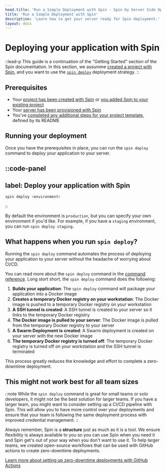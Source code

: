 ```yaml
---
head.title: 'Run a Simple Deployment with Spin - Spin by Server Side Up'
title: 'Run a Simple Deployment with Spin'
description: 'Learn how to get your server ready for Spin deployment.'
layout: docs
---
```


# Deploying your application with Spin
::lead-p
This guide is a continuation of the "Getting Started" section of the Spin documentation. In this section, we assumme [created a project with Spin](/docs/getting-started/create-a-new-project-with-spin), and you want to use the [`spin deploy`](/docs/getting-started/create-a-new-project-with-spin#choosing-a-deployment-strategy) deployment strategy.
::

## Prerequisites
- Your [project has been created with Spin](/docs/getting-started/create-a-new-project-with-spin) or [you added Spin to your existing project](/docs/getting-started/add-spin-to-an-existing-project)
- Your [server has been provisioned with Spin](/docs/getting-started/preparing-your-servers-for-spin)
- You've [completed any additional steps for your project template](/docs/getting-started/create-a-new-project-with-spin#further-configuration), defined by its README

## Running your deployment
Once you have the prerequisites in place, you can run the `spin deploy` command to deploy your application to your server.

::code-panel
---
label: Deploy your application with Spin
---
```bash
spin deploy <environment>
```
::

By default the environment is `production`, but you can specify your own environment if you'd like. For example, if you have a `staging` environment, you can run `spin deploy staging`.

## What happens when you run `spin deploy`?
Running the `spin deploy` command automates the process of deploying your application to your server without the headache of worrying about CI/CD.

You can read more about the `spin deploy` command in the [command reference](/docs/command-reference/deploy). Long stort short, the `spin deploy` command does the following:

1. **Builds your application**: The `spin deploy` command will package your application into a Docker image
1. **Creates a temporary Docker registry on your workstation**: The Docker image is pushed to a temporary Docker registry on your workstation
1. **A SSH tunnel is created**: A SSH tunnel is created to your server so it links to the temporary Docker registry
1. **The Docker image is pulled to your server**: The Docker image is pulled from the temporary Docker registry to your server
1. **A Swarm Deployment is created**: A Swarm deployment is created on your server with the new Docker image
1. **The temporary Docker registry is turned off**: The temporary Docker registry is turned off on your workstation and the SSH tunnel is terminated

This process greatly reduces the knowledge and effort to complete a zero-downtime deployment.

## This might not work best for all team sizes
::note
While the `spin deploy` command is great for small teams or solo developers, it might not be the best solution for larger teams. If you have a larger team, you might want to consider setting up a CI/CD pipeline with Spin. This will allow you to have more control over your deployments and ensure that your team is following the same deployment process with improved credential management.
::

Always remember, Spin is a **structure** just as much as it is a tool. We ensure flexibility is always available to you so you can use Spin when you need it and Spin get's out of your way when you don't want to use it. To help larger teams, we created open-source workflows that can be used with GitHub actions to create zero-downtime deployments.

[Learn more about setting up zero-downtime deployments with GitHub Actions](/docs/advanced/zero-downtime-deployments-with-github-actions)